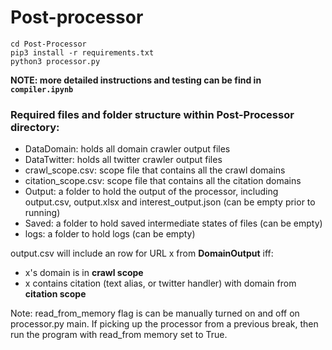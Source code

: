 # Post-processor
```
cd Post-Processor
pip3 install -r requirements.txt
python3 processor.py
```
**NOTE: more detailed instructions and testing can be find in `compiler.ipynb`**

### Required files and folder structure within Post-Processor directory:
- DataDomain: holds all domain crawler output files
- DataTwitter: holds all twitter crawler output files
- crawl_scope.csv: scope file that contains all the crawl domains
- citation_scope.csv: scope file that contains all the citation domains
- Output: a folder to hold the output of the processor, including output.csv, output.xlsx and interest_output.json (can be empty prior to running)
- Saved: a folder to hold saved intermediate states of files (can be empty)
- logs: a folder to hold logs (can be empty)
    
output.csv will include an row for URL x from **DomainOutput** iff:
- x's domain is in **crawl scope** 
- x contains citation (text alias, or twitter handler) with domain from **citation scope**

Note: read_from_memory flag is can be manually turned on and off on processor.py main. If picking up the processor from a previous break, then run the program with read_from memory set to True.
